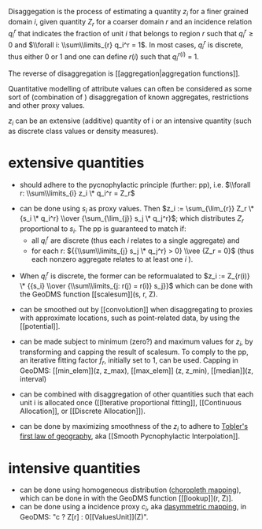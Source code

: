 Disaggegation is the process of estimating a quantity *z*<sub>*i*</sub> for a finer grained domain *i*, given quantity *Z*<sub>*r*</sub> for a
coarser domain *r* and an incidence relation *q*<sub>*i*</sub><sup>*r*</sup> that indicates the fraction of unit *i* that belongs to region *r* such that *q*<sub>*i*</sub><sup>*r*</sup> ≥ 0 and $\\forall i: \\sum\\limits_{r}  q_i^r = 1$. In most cases, *q*<sub>*i*</sub><sup>*r*</sup> is discrete, thus either 0 or 1 and one can define *r*(*i*) such that *q*<sub>*i*</sub><sup>*r*(*i*)</sup> = 1.

The reverse of disaggregation is [[aggregation|aggregation functions]].

Quantitative modelling of attribute values can often be considered as some sort of (combination of ) disaggregation of known aggregates, restrictions and other proxy values.

*z*<sub>*i*</sub> can be an extensive (additive) quantity of i or an intensive quantity (such as discrete class values or density measures).

# extensive quantities

-   should adhere to the pycnophylactic principle (further: pp), i.e.
    $\\forall r: \\sum\\limits_{i} z_i \* q_i^r = Z_r$

<!-- -->

-   can be done using *s*<sub>*i*</sub> as proxy values. Then $z_i := \sum_{\lim_{r}} Z_r \* {s_i \* q_i^r} \\over {\sum_{\lim_{j}}  s_j \* q_j^r}$;
    which distributes *Z*<sub>*r*</sub> proportional to
    *s*<sub>*i*</sub>. The pp is guaranteed to match if:
    -   all *q*<sub>*i*</sub><sup>*r*</sup> are discrete (thus each *i* relates to a single aggregate) and 
    -   for each r:
        ${{\\sum\\limits_{j}  s_j \* q_j^r} > 0} \\vee {Z_r = 0}$ (thus each nonzero aggregate relates to at least one *i* ).

<!-- -->

-   When *q*<sub>*i*</sub><sup>*r*</sup> is discrete, the former can be reformualated to
    $z_i := Z_{r(i)} \* {{s_i} \\over {\\sum\\limits_{j: r(j) = r(i)} s_j}}$ which can be done with the GeoDMS function [[scalesum]](s, r, Z).

<!-- -->

-   can be smoothed out by [[convolution]] when disaggregating to proxies with approximate locations, such as point-related data, by using the [[potential]].

<!-- -->

-   can be made subject to minimum (zero?) and maximum values for *z*<sub>*i*</sub>, by transforming and capping the result of scalesum. To comply to the pp, an iterative fitting factor *f*<sub>*r*</sub>, initially set to 1, can be used. Capping in GeoDMS: [[min_elem]](z, z_max), [[max_elem]]
(z, z_min), [[median]](z, interval)

<!-- -->

-   can be combined with disaggregation of other quantities such that each unit i is allocated once ([[Iterative proportional fitting]], [[Continuous Allocation]], or [[Discrete Allocation]]).

<!-- -->

-   can be done by maximizing smoothness of the *z*<sub>*i*</sub> to adhere to [Tobler's first law of geography](http://en.wikipedia.org/wiki/Tobler's_first_law_of_geography), aka [[Smooth Pycnophylactic Interpolation]].

# intensive quantities

-   can be done using homogeneous distribution ([choropleth mapping](http://en.wikipedia.org/wiki/Choropleth_map)), which can be
    done in with the GeoDMS function [[[lookup]](r, Z)].
-   can be done using a incidence proxy *c*<sub>*i*</sub>, aka [dasymmetric mapping](http://en.wikipedia.org/wiki/Dasymetric_map),
    in GeoDMS: "c ? Z\[r\] : 0\[[ValuesUnit]](Z)\".